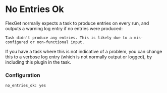 # No Entries Ok
FlexGet normally expects a task to produce entries on every run, and outputs a warning log entry if no entries were produced:
```
Task didn't produce any entries. This is likely due to a mis-configured or non-functional input.
```
If you have a task where this is not indicative of a problem, you can change this to a verbose log entry (which is not normally output or logged), by including this plugin in the task.

### Configuration
```
no_entries_ok: yes
```